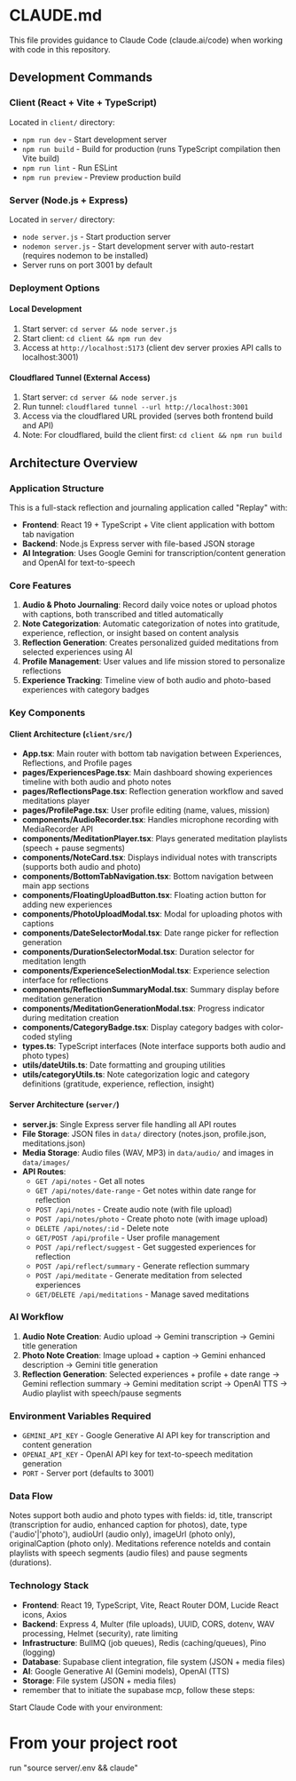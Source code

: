 # CLAUDE.md

This file provides guidance to Claude Code (claude.ai/code) when working with code in this repository.

## Development Commands

### Client (React + Vite + TypeScript)
Located in `client/` directory:
- `npm run dev` - Start development server
- `npm run build` - Build for production (runs TypeScript compilation then Vite build)
- `npm run lint` - Run ESLint
- `npm run preview` - Preview production build

### Server (Node.js + Express)
Located in `server/` directory:
- `node server.js` - Start production server
- `nodemon server.js` - Start development server with auto-restart (requires nodemon to be installed)
- Server runs on port 3001 by default

### Deployment Options

#### Local Development
1. Start server: `cd server && node server.js`
2. Start client: `cd client && npm run dev`
3. Access at `http://localhost:5173` (client dev server proxies API calls to localhost:3001)

#### Cloudflared Tunnel (External Access)
1. Start server: `cd server && node server.js`
2. Run tunnel: `cloudflared tunnel --url http://localhost:3001`
3. Access via the cloudflared URL provided (serves both frontend build and API)
4. Note: For cloudflared, build the client first: `cd client && npm run build`

## Architecture Overview

### Application Structure
This is a full-stack reflection and journaling application called "Replay" with:
- **Frontend**: React 19 + TypeScript + Vite client application with bottom tab navigation
- **Backend**: Node.js Express server with file-based JSON storage
- **AI Integration**: Uses Google Gemini for transcription/content generation and OpenAI for text-to-speech

### Core Features
1. **Audio & Photo Journaling**: Record daily voice notes or upload photos with captions, both transcribed and titled automatically
2. **Note Categorization**: Automatic categorization of notes into gratitude, experience, reflection, or insight based on content analysis
3. **Reflection Generation**: Creates personalized guided meditations from selected experiences using AI
4. **Profile Management**: User values and life mission stored to personalize reflections
5. **Experience Tracking**: Timeline view of both audio and photo-based experiences with category badges

### Key Components

#### Client Architecture (`client/src/`)
- **App.tsx**: Main router with bottom tab navigation between Experiences, Reflections, and Profile pages
- **pages/ExperiencesPage.tsx**: Main dashboard showing experiences timeline with both audio and photo notes
- **pages/ReflectionsPage.tsx**: Reflection generation workflow and saved meditations player
- **pages/ProfilePage.tsx**: User profile editing (name, values, mission)
- **components/AudioRecorder.tsx**: Handles microphone recording with MediaRecorder API
- **components/MeditationPlayer.tsx**: Plays generated meditation playlists (speech + pause segments)
- **components/NoteCard.tsx**: Displays individual notes with transcripts (supports both audio and photo)
- **components/BottomTabNavigation.tsx**: Bottom navigation between main app sections
- **components/FloatingUploadButton.tsx**: Floating action button for adding new experiences
- **components/PhotoUploadModal.tsx**: Modal for uploading photos with captions
- **components/DateSelectorModal.tsx**: Date range picker for reflection generation
- **components/DurationSelectorModal.tsx**: Duration selector for meditation length
- **components/ExperienceSelectionModal.tsx**: Experience selection interface for reflections
- **components/ReflectionSummaryModal.tsx**: Summary display before meditation generation
- **components/MeditationGenerationModal.tsx**: Progress indicator during meditation creation
- **components/CategoryBadge.tsx**: Display category badges with color-coded styling
- **types.ts**: TypeScript interfaces (Note interface supports both audio and photo types)
- **utils/dateUtils.ts**: Date formatting and grouping utilities
- **utils/categoryUtils.ts**: Note categorization logic and category definitions (gratitude, experience, reflection, insight)

#### Server Architecture (`server/`)
- **server.js**: Single Express server file handling all API routes
- **File Storage**: JSON files in `data/` directory (notes.json, profile.json, meditations.json)
- **Media Storage**: Audio files (WAV, MP3) in `data/audio/` and images in `data/images/`
- **API Routes**:
  - `GET /api/notes` - Get all notes
  - `GET /api/notes/date-range` - Get notes within date range for reflection
  - `POST /api/notes` - Create audio note (with file upload)
  - `POST /api/notes/photo` - Create photo note (with image upload)
  - `DELETE /api/notes/:id` - Delete note
  - `GET/POST /api/profile` - User profile management
  - `POST /api/reflect/suggest` - Get suggested experiences for reflection
  - `POST /api/reflect/summary` - Generate reflection summary
  - `POST /api/meditate` - Generate meditation from selected experiences
  - `GET/DELETE /api/meditations` - Manage saved meditations

### AI Workflow
1. **Audio Note Creation**: Audio upload → Gemini transcription → Gemini title generation
2. **Photo Note Creation**: Image upload + caption → Gemini enhanced description → Gemini title generation
3. **Reflection Generation**: Selected experiences + profile + date range → Gemini reflection summary → Gemini meditation script → OpenAI TTS → Audio playlist with speech/pause segments

### Environment Variables Required
- `GEMINI_API_KEY` - Google Generative AI API key for transcription and content generation
- `OPENAI_API_KEY` - OpenAI API key for text-to-speech meditation generation
- `PORT` - Server port (defaults to 3001)

### Data Flow
Notes support both audio and photo types with fields: id, title, transcript (transcription for audio, enhanced caption for photos), date, type ('audio'|'photo'), audioUrl (audio only), imageUrl (photo only), originalCaption (photo only). Meditations reference noteIds and contain playlists with speech segments (audio files) and pause segments (durations).

### Technology Stack
- **Frontend**: React 19, TypeScript, Vite, React Router DOM, Lucide React icons, Axios
- **Backend**: Express 4, Multer (file uploads), UUID, CORS, dotenv, WAV processing, Helmet (security), rate limiting
- **Infrastructure**: BullMQ (job queues), Redis (caching/queues), Pino (logging)
- **Database**: Supabase client integration, file system (JSON + media files)
- **AI**: Google Generative AI (Gemini models), OpenAI (TTS)
- **Storage**: File system (JSON + media files)
- remember that to initiate the supabase mcp, follow these steps:

Start Claude Code with your environment:
  # From your project root
run "source server/.env && claude"